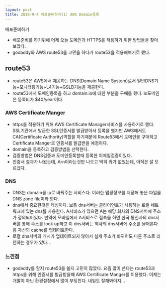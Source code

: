 ```yaml
---
layout: post
title: 2019-9-4 배포준비하기(1) AWS Domain등록
---
```


배포준비하기

- 배포준비를 하기위해 어제 오늘 도메인과 HTTPS를 적용하기 위한 방법들을 찾아보았다.
- godaddy와 AWS route53을 고민을 하다가 route53을 적용해보기로 했다.

## route53

- route53은 AWS에서 제공하는 DNS(Domain Name System)로서 일반DNS기능+모니터링기능+L4기능+GSLB기능을 제공한다.
- route53에서 도메인등록을 하고 domain.io에 대한 부분을 구매를 했다. io도메인은 등록비가 $40/year이다.

### AWS Certificate Manger

- https를 적용하기 위해 AWS Certificate Manager서비스를 사용하기로 했다.  SSL기관에서 발급한 SSL인증서를 발급받아서 등록을 했지만 AWS에서도 CA(Certificate Authority)역할을 하기때문에 Route53에서 도메인을 구매하고 Certificate Manger로 인증서를 발급받을 예정이다.
- domain을 등록하고 검증방법을 선택한다.
- 검증방법은 DNS검증과 도메인등록할때 등록한 이메일검증이있다.
- 인증서 결과가 나왔는데, Arn이라는것만 나오고 딱히 뭐가 없었는데, 아직은 잘 모르겠다.

### DNS

- DNS는 domain을 ip로 바꿔주는 서비스다. 이러한 맵핑정보를 저장해 놓은 파일을 DNS zone file이라 한다.
- dns에서 중요한것은 캐싱이다. 보통 dns서버는 클라이언트가 사용하는 로컬 네트워크에 있는 dns를 사용한다. A서비스가 있으면 A는 해당 회사의 DNS서버에 주소가 정의되어있다. 만약에 모바일에서 A서비스로 접속을 하면 한국 통신사의 dns서버를 통해 주소를 look up하고 이 dns서버는 회사의 dns서버에 주소를 물어본다음 자신의 cache를 업데이트한다.
- 로컬 dns서버의 캐시가 업데이트되지 않아서 실제 주소가 바뀌어도 다른 주소로 리턴하는 경우가 있다...

### 느낀점
- godaddy를 할지 route53을 쓸지 고민이 많았다. 요즘 많이 쓴다는 route53과 https를 위해 인증서를 발급받을때 AWS Certificate Manger를 이용했다. 이제는 개발이 아닌 환경설정에서 많이 부딪친다. 내일도 잘해봐야지...
